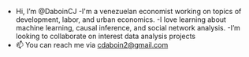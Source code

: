 - Hi, I’m @DaboinCJ
-I'm a venezuelan economist working on topics of development, labor, and urban economics. 
-I love learning about machine learning, causal inference, and social network analysis.
-I’m looking to collaborate on interest data analysis projects
- 📫 You can reach me via cdaboin2@gmail.com

<!---
DaboinCJ/DaboinCJ is a ✨ special ✨ repository because its `README.md` (this file) appears on your GitHub profile.
You can click the Preview link to take a look at your changes.
--->
